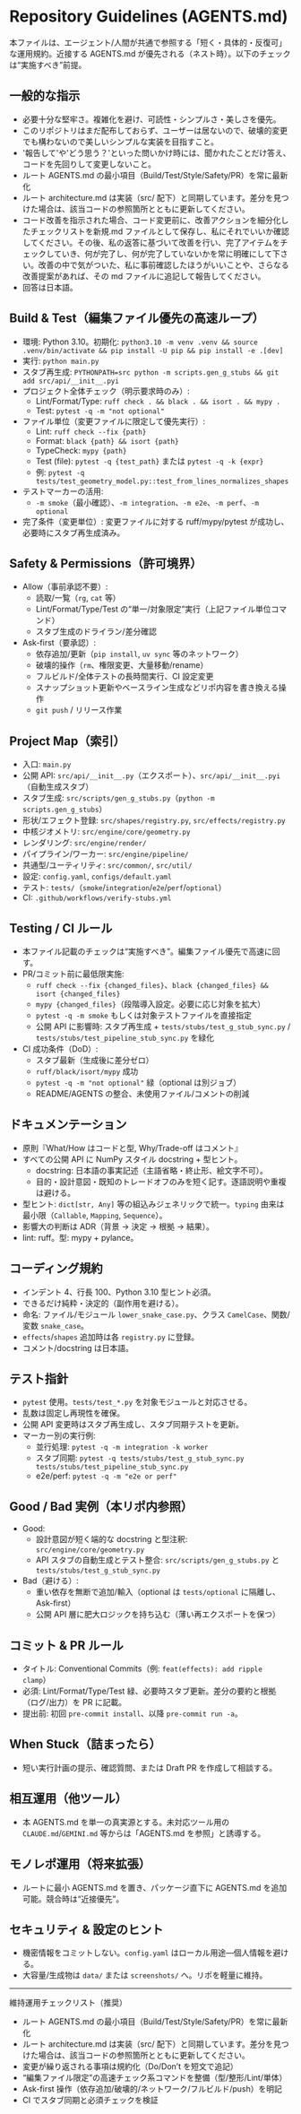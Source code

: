 # Repository Guidelines (AGENTS.md)

本ファイルは、エージェント/人間が共通で参照する「短く・具体的・反復可」な運用規約。近接する AGENTS.md が優先される（ネスト時）。以下のチェックは“実施すべき”前提。

## 一般的な指示

- 必要十分な堅牢さ。複雑化を避け、可読性・シンプルさ・美しさを優先。
- このリポジトリはまだ配布しておらず、ユーザーは居ないので、破壊的変更でも構わないので美しいシンプルな実装を目指すこと。
- '報告して'や'どう思う？'といった問いかけ時には、聞かれたことだけ答え、コードを先回りして変更しないこと。
- ルート AGENTS.md の最小項目（Build/Test/Style/Safety/PR）を常に最新化
- ルート architecture.md は実装（src/ 配下）と同期しています。差分を見つけた場合は、該当コードの参照箇所とともに更新してください。
- コード改善を指示された場合、コード変更前に、改善アクションを細分化したチェックリストを新規.md ファイルとして保存し、私にそれでいいか確認してください。その後、私の返答に基づいて改善を行い、完了アイテムをチェックしていき、何が完了し、何が完了していないかを常に明確にして下さい。改善の中で気がついた、私に事前確認したほうがいいことや、さらなる改善提案があれば、その md ファイルに追記して報告してください。
- 回答は日本語。

## Build & Test（編集ファイル優先の高速ループ）

- 環境: Python 3.10。初期化: `python3.10 -m venv .venv && source .venv/bin/activate && pip install -U pip && pip install -e .[dev]`
- 実行: `python main.py`
- スタブ再生成: `PYTHONPATH=src python -m scripts.gen_g_stubs && git add src/api/__init__.pyi`
- プロジェクト全体チェック（明示要求時のみ）:
  - Lint/Format/Type: `ruff check . && black . && isort . && mypy .`
  - Test: `pytest -q -m "not optional"`
- ファイル単位（変更ファイルに限定して優先実行）:
  - Lint: `ruff check --fix {path}`
  - Format: `black {path} && isort {path}`
  - TypeCheck: `mypy {path}`
  - Test (file): `pytest -q {test_path}` または `pytest -q -k {expr}`
  - 例: `pytest -q tests/test_geometry_model.py::test_from_lines_normalizes_shapes`
- テストマーカーの活用:
  - `-m smoke`（最小確認）、`-m integration`、`-m e2e`、`-m perf`、`-m optional`
- 完了条件（変更単位）: 変更ファイルに対する ruff/mypy/pytest が成功し、必要時にスタブ再生成済み。

## Safety & Permissions（許可境界）

- Allow（事前承認不要）:
  - 読取/一覧（`rg`, `cat` 等）
  - Lint/Format/Type/Test の“単一/対象限定”実行（上記ファイル単位コマンド）
  - スタブ生成のドライラン/差分確認
- Ask-first（要承認）:
  - 依存追加/更新（`pip install`, `uv sync` 等のネットワーク）
  - 破壊的操作（`rm`、権限変更、大量移動/rename）
  - フルビルド/全体テストの長時間実行、CI 設定変更
  - スナップショット更新やベースライン生成などリポ内容を書き換える操作
  - `git push` / リリース作業

## Project Map（索引）

- 入口: `main.py`
- 公開 API: `src/api/__init__.py`（エクスポート）、`src/api/__init__.pyi`（自動生成スタブ）
- スタブ生成: `src/scripts/gen_g_stubs.py`（`python -m scripts.gen_g_stubs`）
- 形状/エフェクト登録: `src/shapes/registry.py`, `src/effects/registry.py`
- 中核ジオメトリ: `src/engine/core/geometry.py`
- レンダリング: `src/engine/render/`
- パイプライン/ワーカー: `src/engine/pipeline/`
- 共通型/ユーティリティ: `src/common/`, `src/util/`
- 設定: `config.yaml`, `configs/default.yaml`
- テスト: `tests/`（`smoke`/`integration`/`e2e`/`perf`/`optional`）
- CI: `.github/workflows/verify-stubs.yml`

## Testing / CI ルール

- 本ファイル記載のチェックは“実施すべき”。編集ファイル優先で高速に回す。
- PR/コミット前に最低限実施:
  - `ruff check --fix {changed_files}`、`black {changed_files} && isort {changed_files}`
  - `mypy {changed_files}`（段階導入設定。必要に応じ対象を拡大）
  - `pytest -q -m smoke` もしくは対象テストファイルを直接指定
  - 公開 API に影響時: スタブ再生成 + `tests/stubs/test_g_stub_sync.py` / `tests/stubs/test_pipeline_stub_sync.py` を緑化
- CI 成功条件（DoD）:
  - スタブ最新（生成後に差分ゼロ）
  - `ruff/black/isort/mypy` 成功
  - `pytest -q -m "not optional"` 緑（optional は別ジョブ）
  - README/AGENTS の整合、未使用ファイル/コメントの削減

## ドキュメンテーション

- 原則『What/How はコードと型, Why/Trade-off はコメント』
- すべての公開 API に NumPy スタイル docstring + 型ヒント。
  - docstring: 日本語の事実記述（主語省略・終止形、絵文字不可）。
  - 目的・設計意図・既知のトレードオフのみを短く記す。逐語説明や重複は避ける。
- 型ヒント: `dict[str, Any]` 等の組込みジェネリックで統一。`typing` 由来は最小限（`Callable`, `Mapping`, `Sequence`）。
- 影響大の判断は ADR（背景 → 決定 → 根拠 → 結果）。
- lint: ruff。型: mypy + pylance。

## コーディング規約

- インデント 4、行長 100、Python 3.10 型ヒント必須。
- できるだけ純粋・決定的（副作用を避ける）。
- 命名: ファイル/モジュール `lower_snake_case.py`、クラス `CamelCase`、関数/変数 `snake_case`。
- `effects`/`shapes` 追加時は各 `registry.py` に登録。
- コメント/docstring は日本語。

## テスト指針

- `pytest` 使用。`tests/test_*.py` を対象モジュールと対応させる。
- 乱数は固定し再現性を確保。
- 公開 API 変更時はスタブ再生成し、スタブ同期テストを更新。
- マーカー別の実行例:
  - 並行処理: `pytest -q -m integration -k worker`
  - スタブ同期: `pytest -q tests/stubs/test_g_stub_sync.py tests/stubs/test_pipeline_stub_sync.py`
  - e2e/perf: `pytest -q -m "e2e or perf"`

## Good / Bad 実例（本リポ内参照）

- Good:
  - 設計意図が短く端的な docstring と型注釈: `src/engine/core/geometry.py`
  - API スタブの自動生成とテスト整合: `src/scripts/gen_g_stubs.py` と `tests/stubs/test_g_stub_sync.py`
- Bad（避ける）:
  - 重い依存を無断で追加/輸入（optional は `tests/optional` に隔離し、Ask-first）
  - 公開 API 層に肥大ロジックを持ち込む（薄い再エクスポートを保つ）

## コミット & PR ルール

- タイトル: Conventional Commits（例: `feat(effects): add ripple clamp`）
- 必須: Lint/Format/Type/Test 緑、必要時スタブ更新。差分の要約と根拠（ログ/出力）を PR に記載。
- 提出前: 初回 `pre-commit install`、以降 `pre-commit run -a`。

## When Stuck（詰まったら）

- 短い実行計画の提示、確認質問、または Draft PR を作成して相談する。

## 相互運用（他ツール）

- 本 AGENTS.md を単一の真実源とする。未対応ツール用の `CLAUDE.md`/`GEMINI.md` 等からは「AGENTS.md を参照」と誘導する。

## モノレポ運用（将来拡張）

- ルートに最小 AGENTS.md を置き、パッケージ直下に AGENTS.md を追加可能。競合時は“近接優先”。

## セキュリティ & 設定のヒント

- 機密情報をコミットしない。`config.yaml` はローカル用途—個人情報を避ける。
- 大容量/生成物は `data/` または `screenshots/` へ。リポを軽量に維持。

---

維持運用チェックリスト（推奨）

- ルート AGENTS.md の最小項目（Build/Test/Style/Safety/PR）を常に最新化
- ルート architecture.md は実装（src/ 配下）と同期しています。差分を見つけた場合は、該当コードの参照箇所とともに更新してください。
- 変更が繰り返される事項は規約化（Do/Don’t を短文で追記）
- “編集ファイル限定”の高速チェック系コマンドを整備（型/整形/Lint/単体）
- Ask-first 操作（依存追加/破壊的/ネットワーク/フルビルド/push）を明記
- CI でスタブ同期と必須チェックを検証
